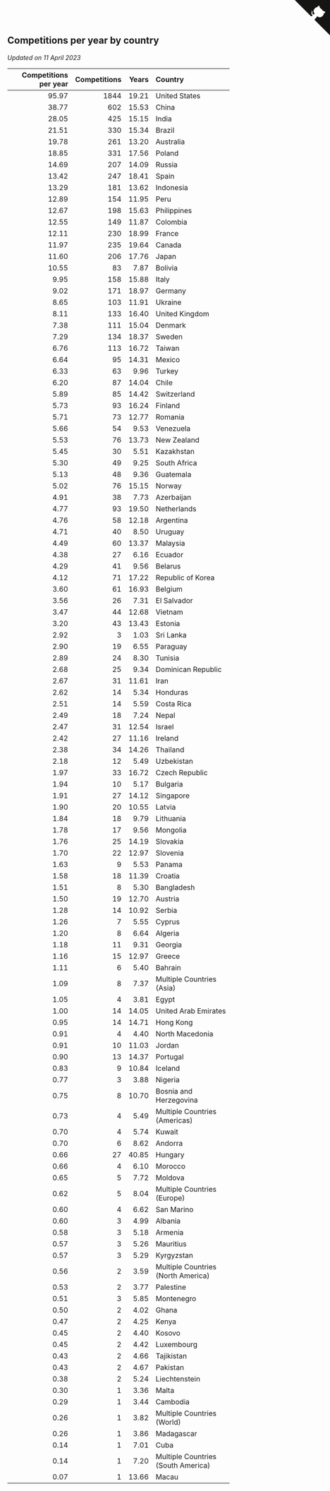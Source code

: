 ## Competitions per year by country

*Updated on 11 April 2023*

| Competitions per year | Competitions | Years | Country |
| ---: | ---: | ---: | :--- |
| 95.97 | 1844 | 19.21 | United States |
| 38.77 | 602 | 15.53 | China |
| 28.05 | 425 | 15.15 | India |
| 21.51 | 330 | 15.34 | Brazil |
| 19.78 | 261 | 13.20 | Australia |
| 18.85 | 331 | 17.56 | Poland |
| 14.69 | 207 | 14.09 | Russia |
| 13.42 | 247 | 18.41 | Spain |
| 13.29 | 181 | 13.62 | Indonesia |
| 12.89 | 154 | 11.95 | Peru |
| 12.67 | 198 | 15.63 | Philippines |
| 12.55 | 149 | 11.87 | Colombia |
| 12.11 | 230 | 18.99 | France |
| 11.97 | 235 | 19.64 | Canada |
| 11.60 | 206 | 17.76 | Japan |
| 10.55 | 83 | 7.87 | Bolivia |
| 9.95 | 158 | 15.88 | Italy |
| 9.02 | 171 | 18.97 | Germany |
| 8.65 | 103 | 11.91 | Ukraine |
| 8.11 | 133 | 16.40 | United Kingdom |
| 7.38 | 111 | 15.04 | Denmark |
| 7.29 | 134 | 18.37 | Sweden |
| 6.76 | 113 | 16.72 | Taiwan |
| 6.64 | 95 | 14.31 | Mexico |
| 6.33 | 63 | 9.96 | Turkey |
| 6.20 | 87 | 14.04 | Chile |
| 5.89 | 85 | 14.42 | Switzerland |
| 5.73 | 93 | 16.24 | Finland |
| 5.71 | 73 | 12.77 | Romania |
| 5.66 | 54 | 9.53 | Venezuela |
| 5.53 | 76 | 13.73 | New Zealand |
| 5.45 | 30 | 5.51 | Kazakhstan |
| 5.30 | 49 | 9.25 | South Africa |
| 5.13 | 48 | 9.36 | Guatemala |
| 5.02 | 76 | 15.15 | Norway |
| 4.91 | 38 | 7.73 | Azerbaijan |
| 4.77 | 93 | 19.50 | Netherlands |
| 4.76 | 58 | 12.18 | Argentina |
| 4.71 | 40 | 8.50 | Uruguay |
| 4.49 | 60 | 13.37 | Malaysia |
| 4.38 | 27 | 6.16 | Ecuador |
| 4.29 | 41 | 9.56 | Belarus |
| 4.12 | 71 | 17.22 | Republic of Korea |
| 3.60 | 61 | 16.93 | Belgium |
| 3.56 | 26 | 7.31 | El Salvador |
| 3.47 | 44 | 12.68 | Vietnam |
| 3.20 | 43 | 13.43 | Estonia |
| 2.92 | 3 | 1.03 | Sri Lanka |
| 2.90 | 19 | 6.55 | Paraguay |
| 2.89 | 24 | 8.30 | Tunisia |
| 2.68 | 25 | 9.34 | Dominican Republic |
| 2.67 | 31 | 11.61 | Iran |
| 2.62 | 14 | 5.34 | Honduras |
| 2.51 | 14 | 5.59 | Costa Rica |
| 2.49 | 18 | 7.24 | Nepal |
| 2.47 | 31 | 12.54 | Israel |
| 2.42 | 27 | 11.16 | Ireland |
| 2.38 | 34 | 14.26 | Thailand |
| 2.18 | 12 | 5.49 | Uzbekistan |
| 1.97 | 33 | 16.72 | Czech Republic |
| 1.94 | 10 | 5.17 | Bulgaria |
| 1.91 | 27 | 14.12 | Singapore |
| 1.90 | 20 | 10.55 | Latvia |
| 1.84 | 18 | 9.79 | Lithuania |
| 1.78 | 17 | 9.56 | Mongolia |
| 1.76 | 25 | 14.19 | Slovakia |
| 1.70 | 22 | 12.97 | Slovenia |
| 1.63 | 9 | 5.53 | Panama |
| 1.58 | 18 | 11.39 | Croatia |
| 1.51 | 8 | 5.30 | Bangladesh |
| 1.50 | 19 | 12.70 | Austria |
| 1.28 | 14 | 10.92 | Serbia |
| 1.26 | 7 | 5.55 | Cyprus |
| 1.20 | 8 | 6.64 | Algeria |
| 1.18 | 11 | 9.31 | Georgia |
| 1.16 | 15 | 12.97 | Greece |
| 1.11 | 6 | 5.40 | Bahrain |
| 1.09 | 8 | 7.37 | Multiple Countries (Asia) |
| 1.05 | 4 | 3.81 | Egypt |
| 1.00 | 14 | 14.05 | United Arab Emirates |
| 0.95 | 14 | 14.71 | Hong Kong |
| 0.91 | 4 | 4.40 | North Macedonia |
| 0.91 | 10 | 11.03 | Jordan |
| 0.90 | 13 | 14.37 | Portugal |
| 0.83 | 9 | 10.84 | Iceland |
| 0.77 | 3 | 3.88 | Nigeria |
| 0.75 | 8 | 10.70 | Bosnia and Herzegovina |
| 0.73 | 4 | 5.49 | Multiple Countries (Americas) |
| 0.70 | 4 | 5.74 | Kuwait |
| 0.70 | 6 | 8.62 | Andorra |
| 0.66 | 27 | 40.85 | Hungary |
| 0.66 | 4 | 6.10 | Morocco |
| 0.65 | 5 | 7.72 | Moldova |
| 0.62 | 5 | 8.04 | Multiple Countries (Europe) |
| 0.60 | 4 | 6.62 | San Marino |
| 0.60 | 3 | 4.99 | Albania |
| 0.58 | 3 | 5.18 | Armenia |
| 0.57 | 3 | 5.26 | Mauritius |
| 0.57 | 3 | 5.29 | Kyrgyzstan |
| 0.56 | 2 | 3.59 | Multiple Countries (North America) |
| 0.53 | 2 | 3.77 | Palestine |
| 0.51 | 3 | 5.85 | Montenegro |
| 0.50 | 2 | 4.02 | Ghana |
| 0.47 | 2 | 4.25 | Kenya |
| 0.45 | 2 | 4.40 | Kosovo |
| 0.45 | 2 | 4.42 | Luxembourg |
| 0.43 | 2 | 4.66 | Tajikistan |
| 0.43 | 2 | 4.67 | Pakistan |
| 0.38 | 2 | 5.24 | Liechtenstein |
| 0.30 | 1 | 3.36 | Malta |
| 0.29 | 1 | 3.44 | Cambodia |
| 0.26 | 1 | 3.82 | Multiple Countries (World) |
| 0.26 | 1 | 3.86 | Madagascar |
| 0.14 | 1 | 7.01 | Cuba |
| 0.14 | 1 | 7.20 | Multiple Countries (South America) |
| 0.07 | 1 | 13.66 | Macau |


<a href="https://github.com/JustinTimeCuber/wca_statistics" class="github-corner" aria-label="View source on Github"><svg width="80" height="80" viewBox="0 0 250 250" style="fill:#151513; color:#fff; position: absolute; top: 0; border: 0; right: 0;" aria-hidden="true"><path d="M0,0 L115,115 L130,115 L142,142 L250,250 L250,0 Z"></path><path d="M128.3,109.0 C113.8,99.7 119.0,89.6 119.0,89.6 C122.0,82.7 120.5,78.6 120.5,78.6 C119.2,72.0 123.4,76.3 123.4,76.3 C127.3,80.9 125.5,87.3 125.5,87.3 C122.9,97.6 130.6,101.9 134.4,103.2" fill="currentColor" style="transform-origin: 130px 106px;" class="octo-arm"></path><path d="M115.0,115.0 C114.9,115.1 118.7,116.5 119.8,115.4 L133.7,101.6 C136.9,99.2 139.9,98.4 142.2,98.6 C133.8,88.0 127.5,74.4 143.8,58.0 C148.5,53.4 154.0,51.2 159.7,51.0 C160.3,49.4 163.2,43.6 171.4,40.1 C171.4,40.1 176.1,42.5 178.8,56.2 C183.1,58.6 187.2,61.8 190.9,65.4 C194.5,69.0 197.7,73.2 200.1,77.6 C213.8,80.2 216.3,84.9 216.3,84.9 C212.7,93.1 206.9,96.0 205.4,96.6 C205.1,102.4 203.0,107.8 198.3,112.5 C181.9,128.9 168.3,122.5 157.7,114.1 C157.9,116.9 156.7,120.9 152.7,124.9 L141.0,136.5 C139.8,137.7 141.6,141.9 141.8,141.8 Z" fill="currentColor" class="octo-body"></path></svg></a><style>.github-corner:hover .octo-arm{animation:octocat-wave 560ms ease-in-out}@keyframes octocat-wave{0%,100%{transform:rotate(0)}20%,60%{transform:rotate(-25deg)}40%,80%{transform:rotate(10deg)}}@media (max-width:500px){.github-corner:hover .octo-arm{animation:none}.github-corner .octo-arm{animation:octocat-wave 560ms ease-in-out}}</style>
